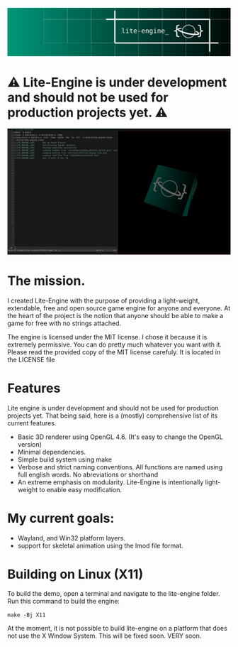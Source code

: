 ![banner](./doc/img/lite-engine-banner.png)

# ⚠️ Lite-Engine is under development and should not be used for production projects yet. ⚠️

![cube_preview](./doc/img/cube_preview.png)

# The mission.
I created Lite-Engine with the purpose of providing a light-weight, extendable,
free and open source game engine for anyone and everyone. At the heart of the project
is the notion that anyone should be able to make a game for free with no strings
attached.

The engine is licensed under the MIT license. I chose it because it is extremely
permissive. You can do pretty much whatever you want with it. Please read the
provided copy of the MIT license carefuly. It is located in the LICENSE file

# Features
Lite engine is under development and should not be used for production projects yet.
That being said, here is a (mostly) comprehensive list of its current features.

- Basic 3D renderer using OpenGL 4.6. (It's easy to change the OpenGL version)
- Minimal dependencies.
- Simple build system using make
- Verbose and strict naming conventions.
    All functions are named using full english words. No abreviations or shorthand
- An extreme emphasis on modularity. Lite-Engine is intentionally light-weight to 
    enable easy modification.

# My current goals:
- Wayland, and Win32 platform layers.
- support for skeletal animation using the lmod file format.

# Building on Linux (X11)
To build the demo, open a terminal and navigate to the lite-engine folder.
Run this command to build the engine:
```
make -Bj X11
```
At the moment, it is not possible to build lite-engine on a platform that does not use
the X Window System. This will be fixed soon. VERY soon.
